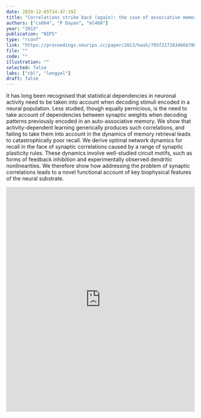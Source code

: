 ```yaml
---
date: 2020-12-05T14:47:19Z
title: "Correlations strike back (again): the case of associative memory retrieval"
authors: ["cs664", "P Dayan", "ml468"]
year: "2013"
publication: "NIPS"
type: "rconf"
link: "https://proceedings.neurips.cc/paper/2013/hash/705f2172834666788607efbfca35afb3-Abstract.html"
file: ""
code: ""
illustration: ""
selected: false
labs: ["cbl", "lengyel"]
draft: false
---
```


It has long been recognised that statistical dependencies in neuronal activity need to be taken into account when decoding stimuli encoded in a neural population. Less studied, though equally pernicious, is the need to take account of dependencies between synaptic weights when decoding patterns previously encoded in an auto-associative memory. We show that activity-dependent learning generically produces such correlations, and failing to take them into account in the dynamics of memory retrieval leads to catastrophically poor recall. We derive optimal network dynamics for recall in the face of synaptic correlations caused by a range of synaptic plasticity rules. These dynamics involve well-studied circuit motifs, such as forms of feedback inhibition and experimentally observed dendritic nonlinearities. We therefore show how addressing the problem of synaptic correlations leads to a novel functional account of key biophysical features of the neural substrate.

<div style="max-width: 100%">

<iframe width="100%" height="600" src="https://www.youtube.com/embed/bXD4VxyR8A0?start=3247" frameborder="0" allow="accelerometer; autoplay; clipboard-write; encrypted-media; gyroscope; picture-in-picture"></iframe>

</div>